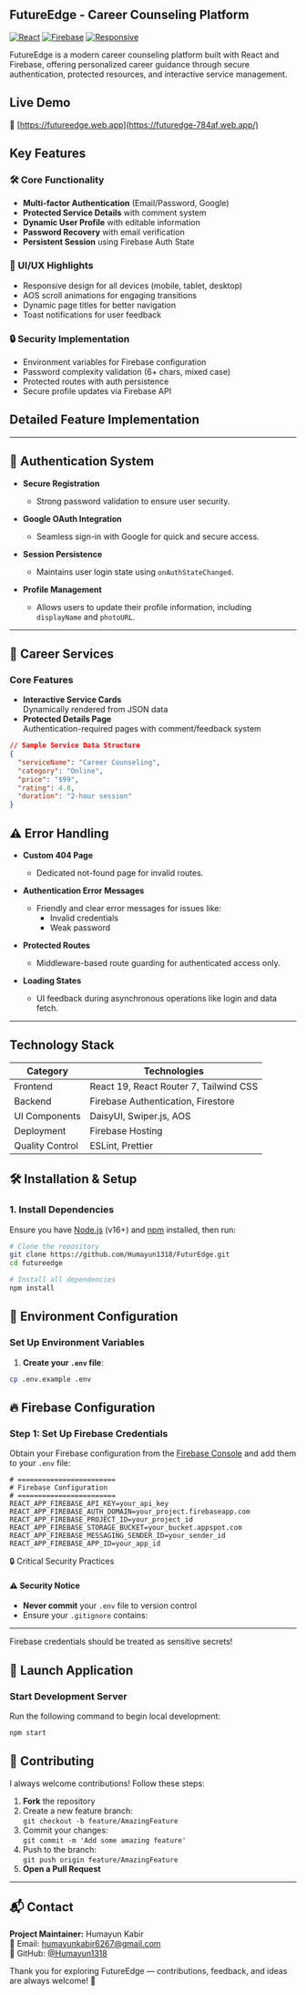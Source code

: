 ## FutureEdge - Career Counseling Platform

[![React](https://img.shields.io/badge/React-18.2+-61DAFB.svg)](https://reactjs.org/)
[![Firebase](https://img.shields.io/badge/Firebase-9.22+-FFCA28.svg)](https://firebase.google.com/)
[![Responsive](https://img.shields.io/badge/Responsive-Yes-brightgreen.svg)](https://developer.mozilla.org/en-US/docs/Learn/CSS/CSS_layout/Responsive_Design)

FutureEdge is a modern career counseling platform built with React and Firebase, offering personalized career guidance through secure authentication, protected resources, and interactive service management.


## Live Demo
🔗 [https://futureedge.web.app](https://futuredge-784af.web.app/)

## Key Features

### 🛠 Core Functionality
- **Multi-factor Authentication** (Email/Password, Google)
- **Protected Service Details** with comment system
- **Dynamic User Profile** with editable information
- **Password Recovery** with email verification
- **Persistent Session** using Firebase Auth State

### 🎨 UI/UX Highlights
- Responsive design for all devices (mobile, tablet, desktop)
- AOS scroll animations for engaging transitions
- Dynamic page titles for better navigation
- Toast notifications for user feedback

### 🔒 Security Implementation
- Environment variables for Firebase configuration
- Password complexity validation (6+ chars, mixed case)
- Protected routes with auth persistence
- Secure profile updates via Firebase API

## Detailed Feature Implementation ##
---

## 🔐 Authentication System

- **Secure Registration**  
  - Strong password validation to ensure user security.

- **Google OAuth Integration**  
  - Seamless sign-in with Google for quick and secure access.

- **Session Persistence**  
  - Maintains user login state using `onAuthStateChanged`.

- **Profile Management**  
  - Allows users to update their profile information, including `displayName` and `photoURL`.

---

## 🌟 Career Services

### Core Features
- **Interactive Service Cards**  
  Dynamically rendered from JSON data 
- **Protected Details Page**  
  Authentication-required pages with comment/feedback system

```json
// Sample Service Data Structure
{
  "serviceName": "Career Counseling",
  "category": "Online",
  "price": "$99",
  "rating": 4.8,
  "duration": "2-hour session"
}
```
## ⚠️ Error Handling

- **Custom 404 Page**  
  - Dedicated not-found page for invalid routes.

- **Authentication Error Messages**  
  - Friendly and clear error messages for issues like:
    - Invalid credentials  
    - Weak password

- **Protected Routes**  
  - Middleware-based route guarding for authenticated access only.

- **Loading States**  
  - UI feedback during asynchronous operations like login and data fetch.

---

## Technology Stack

| Category        | Technologies                          |
|-----------------|---------------------------------------|
| Frontend        | React 19, React Router 7, Tailwind CSS|
| Backend         | Firebase Authentication, Firestore    |
| UI Components   | DaisyUI, Swiper.js, AOS               |
| Deployment      | Firebase Hosting                      |
| Quality Control | ESLint, Prettier                      |

## 🛠 Installation & Setup

### 1. Install Dependencies

Ensure you have [Node.js](https://nodejs.org/) (v16+) and [npm](https://www.npmjs.com/) installed, then run:

```bash
# Clone the repository
git clone https://github.com/Humayun1318/FuturEdge.git
cd futureedge

# Install all dependencies
npm install
```
## 🔧 Environment Configuration

### Set Up Environment Variables

1. **Create your `.env` file**:

```bash
cp .env.example .env
```
## 🔥 Firebase Configuration

### Step 1: Set Up Firebase Credentials
Obtain your Firebase configuration from the [Firebase Console](https://console.firebase.google.com/) and add them to your `.env` file:

```env
# ========================
# Firebase Configuration
# ========================
REACT_APP_FIREBASE_API_KEY=your_api_key
REACT_APP_FIREBASE_AUTH_DOMAIN=your_project.firebaseapp.com
REACT_APP_FIREBASE_PROJECT_ID=your_project_id
REACT_APP_FIREBASE_STORAGE_BUCKET=your_bucket.appspot.com
REACT_APP_FIREBASE_MESSAGING_SENDER_ID=your_sender_id
REACT_APP_FIREBASE_APP_ID=your_app_id

```
🔒 Critical Security Practices
<div class="alert alert-warning" role="alert"> <h4 class="alert-heading">⚠️ Security Notice</h4> <ul> <li><strong>Never commit</strong> your <code>.env</code> file to version control</li> <li>Ensure your <code>.gitignore</code> contains:</li> </ul>

<hr> <p class="mb-0">Firebase credentials should be treated as sensitive secrets!</p> </div>

## 🚀 Launch Application

### Start Development Server

Run the following command to begin local development:

```bash
npm start

```
## 🤝 Contributing

I always welcome contributions! Follow these steps:

1. **Fork** the repository
2. Create a new feature branch:  
   `git checkout -b feature/AmazingFeature`
3. Commit your changes:  
   `git commit -m 'Add some amazing feature'`
4. Push to the branch:  
   `git push origin feature/AmazingFeature`
5. **Open a Pull Request**

---

## 📬 Contact

**Project Maintainer:** Humayun Kabir          
📧 Email: humayunkabir6267@gmail.com  
🐙 GitHub: [@Humayun1318](https://github.com/Humayun1318)

Thank you for exploring FutureEdge — contributions, feedback, and ideas are always welcome! 🚀
